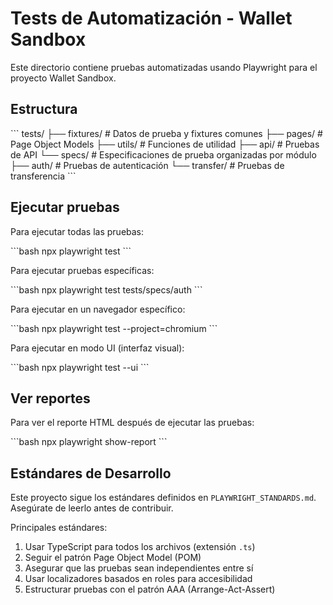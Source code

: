 # Tests de Automatización - Wallet Sandbox

Este directorio contiene pruebas automatizadas usando Playwright para el proyecto Wallet Sandbox.

## Estructura

\`\`\`
tests/
├── fixtures/     # Datos de prueba y fixtures comunes
├── pages/        # Page Object Models
├── utils/        # Funciones de utilidad
├── api/          # Pruebas de API
└── specs/        # Especificaciones de prueba organizadas por módulo
    ├── auth/     # Pruebas de autenticación
    └── transfer/ # Pruebas de transferencia
\`\`\`

## Ejecutar pruebas

Para ejecutar todas las pruebas:

\`\`\`bash
npx playwright test
\`\`\`

Para ejecutar pruebas específicas:

\`\`\`bash
npx playwright test tests/specs/auth
\`\`\`

Para ejecutar en un navegador específico:

\`\`\`bash
npx playwright test --project=chromium
\`\`\`

Para ejecutar en modo UI (interfaz visual):

\`\`\`bash
npx playwright test --ui
\`\`\`

## Ver reportes

Para ver el reporte HTML después de ejecutar las pruebas:

\`\`\`bash
npx playwright show-report
\`\`\`

## Estándares de Desarrollo

Este proyecto sigue los estándares definidos en `PLAYWRIGHT_STANDARDS.md`. Asegúrate de leerlo antes de contribuir.

Principales estándares:
1. Usar TypeScript para todos los archivos (extensión `.ts`)
2. Seguir el patrón Page Object Model (POM)
3. Asegurar que las pruebas sean independientes entre sí
4. Usar localizadores basados en roles para accesibilidad
5. Estructurar pruebas con el patrón AAA (Arrange-Act-Assert)
